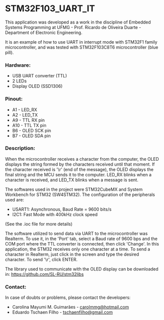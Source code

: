 # STM32F103_UART_IT
This application was developed as a work in the discipline of Embedded Systems Programming at UFMG - Prof. Ricardo de Oliveira Duarte - Department of Electronic Engineering.

It is an example of how to use UART in interrupt mode with STM32F1 family microcontroller, and was tested with STM32F103C8T6 microcontroller (blue pill).

### Hardware:
- USB UART converter (TTL)
- 2 LEDs
- Display OLED (SSD1306)

### Pinout:
- A1  - LED_RX
- A2  - LED_TX
- A9  - TTL RX pin
- A10 - TTL TX pin
- B6  - OLED SCK pin
- B7  - OLED SDA pin

### Description:

When the microcontroller receives a character from the computer, the OLED displays the string formed by the characters received until that moment.
If the character received is '\r' (end of the message), the OLED displays the final string and the MCU sends it to the computer.
LED_RX blinks when a character is received, and LED_TX blinks when a message is sent. 

The softwares used in the project were STM32CubeMX and System Workbench for STM32 (SW4STM32).
The configuration of the peripherals used are:
- USART1: Asynchronous, Baud Rate = 9600 bits/s
- I2C1: Fast Mode with 400kHz clock speed

(See the .ioc file for more details)

The software utilized to send data via UART to the microcontroller was Realterm. 
To use it, in the 'Port' tab, select a Baud rate of 9600 bps and the COM port where the TTL converter is connected, then click 'Change'.
In this application, the STM32 receives only one character at a time.
To send a character in Realterm, just click in the screen and type the desired character. 
To send '\r', click ENTER.

The library used to communicate with the OLED display can be downloaded in:
https://github.com/SL-RU/stm32libs

### Contact:
In case of doubts or problems, please contact the developers:
- Carolina Mayumi M. Guimarães - carolmmg@hotmail.com
- Eduardo Tschaen Filho - tschaenfilho@gmail.com
